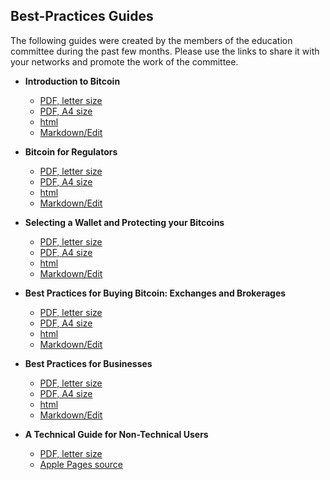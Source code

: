 Best-Practices Guides
---------------------

The following guides were created by the members of the education
committee during the past few months. Please use the links to share it
with your networks and promote the work of the committee.

-   **Introduction to Bitcoin**

    -   [PDF, letter size](http://btcfoundationedcom.github.io/guides/introduction_letter.pdf)
    -   [PDF, A4 size](http://btcfoundationedcom.github.io/guides/introduction_a4.pdf)
    -   [html](http://btcfoundationedcom.github.io/guides/introduction.html)
    -   [Markdown/Edit](https://github.com/btcfoundationedcom/btcfoundationedcom.github.io/blob/master/guides/en/introduction.md)

-   **Bitcoin for Regulators**

    -   [PDF, letter size](http://btcfoundationedcom.github.io/guides/regulators_letter.pdf)
    -   [PDF, A4 size](http://btcfoundationedcom.github.io/guides/regulators_a4.pdf)
    -   [html](http://btcfoundationedcom.github.io/guides/regulators.html)
    -   [Markdown/Edit](https://github.com/btcfoundationedcom/btcfoundationedcom.github.io/blob/master/guides/en/regulators.md)    

-   **Selecting a Wallet and Protecting your Bitcoins**

    -   [PDF, letter size](http://btcfoundationedcom.github.io/guides/security_letter.pdf)
    -   [PDF, A4 size](http://btcfoundationedcom.github.io/guides/security_a4.pdf)
    -   [html](http://btcfoundationedcom.github.io/guides/security.html)
    -   [Markdown/Edit](https://github.com/btcfoundationedcom/btcfoundationedcom.github.io/blob/master/guides/en/security.md)

-   **Best Practices for Buying Bitcoin: Exchanges and Brokerages**

    -   [PDF, letter size](http://btcfoundationedcom.github.io/guides/buying_letter.pdf)
    -   [PDF, A4 size](http://btcfoundationedcom.github.io/guides/buying_a4.pdf)
    -   [html](http://btcfoundationedcom.github.io/guides/buying.html)
    -   [Markdown/Edit](https://github.com/btcfoundationedcom/btcfoundationedcom.github.io/blob/master/guides/en/buying.md)

-   **Best Practices for Businesses**

    -   [PDF, letter size](http://btcfoundationedcom.github.io/guides/businesses_letter.pdf)
    -   [PDF, A4 size](http://btcfoundationedcom.github.io/guides/businesses_a4.pdf)
    -   [html](http://btcfoundationedcom.github.io/guides/businesses.html)
    -   [Markdown/Edit](https://github.com/btcfoundationedcom/btcfoundationedcom.github.io/blob/master/guides/en/businesses.md)

-   **A Technical Guide for Non-Technical Users**

    -   [PDF, letter size](http://btcfoundationedcom.github.io/guides/BTCHandout2NonTech.pdf)
    -   [Apple Pages source](https://github.com/btcfoundationedcom/btcfoundationedcom.github.io/blob/master/guides/BTCHandout2NonTech.pages)